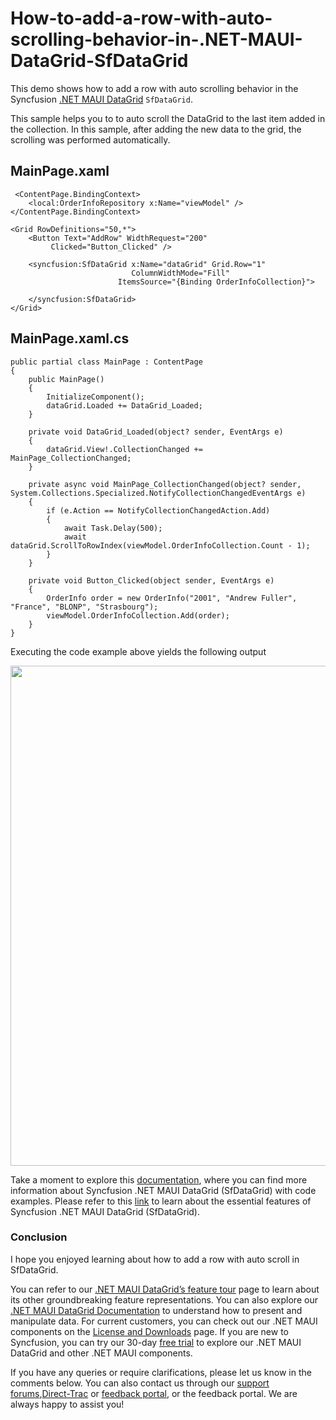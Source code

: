 # How-to-add-a-row-with-auto-scrolling-behavior-in-.NET-MAUI-DataGrid-SfDataGrid
This demo shows how to add a row with auto scrolling behavior in the Syncfusion [.NET MAUI DataGrid](https://help.syncfusion.com/maui/datagrid/overview) `SfDataGrid`.

This sample helps you to to auto scroll the DataGrid to the last item added in the collection. In this sample, after adding the new data to the grid, the scrolling was performed automatically.

## MainPage.xaml
```
 <ContentPage.BindingContext>
    <local:OrderInfoRepository x:Name="viewModel" />
</ContentPage.BindingContext>

<Grid RowDefinitions="50,*">
    <Button Text="AddRow" WidthRequest="200"
         Clicked="Button_Clicked" />
    
    <syncfusion:SfDataGrid x:Name="dataGrid" Grid.Row="1"
                           ColumnWidthMode="Fill"
                        ItemsSource="{Binding OrderInfoCollection}">
        
    </syncfusion:SfDataGrid>
</Grid>
```

## MainPage.xaml.cs
```
public partial class MainPage : ContentPage
{
    public MainPage()
    {
        InitializeComponent();
        dataGrid.Loaded += DataGrid_Loaded;
    }

    private void DataGrid_Loaded(object? sender, EventArgs e)
    {
        dataGrid.View!.CollectionChanged += MainPage_CollectionChanged;
    }

    private async void MainPage_CollectionChanged(object? sender, System.Collections.Specialized.NotifyCollectionChangedEventArgs e)
    {
        if (e.Action == NotifyCollectionChangedAction.Add)
        {
            await Task.Delay(500);
            await dataGrid.ScrollToRowIndex(viewModel.OrderInfoCollection.Count - 1);
        }
    }

    private void Button_Clicked(object sender, EventArgs e)
    {
        OrderInfo order = new OrderInfo("2001", "Andrew Fuller", "France", "BLONP", "Strasbourg");
        viewModel.OrderInfoCollection.Add(order);
    }
}
```


Executing the code example above yields the following output

<img src="" width=800/>

 Take a moment to explore this [documentation](https://help.syncfusion.com/maui/datagrid/overview), where you can find more information about Syncfusion .NET MAUI DataGrid (SfDataGrid) with code examples. Please refer to this [link](https://www.syncfusion.com/maui-controls/maui-datagrid) to learn about the essential features of Syncfusion .NET MAUI DataGrid (SfDataGrid).

### Conclusion
I hope you enjoyed learning about how to add a row with auto scroll in SfDataGrid.

You can refer to our [.NET MAUI DataGrid’s feature tour](https://www.syncfusion.com/maui-controls/maui-datagrid) page to learn about its other groundbreaking feature representations. You can also explore our [.NET MAUI DataGrid Documentation](https://help.syncfusion.com/maui/datagrid/getting-started) to understand how to present and manipulate data. For current customers, you can check out our .NET MAUI components on the [License and Downloads](https://www.syncfusion.com/sales/teamlicense) page. If you are new to Syncfusion, you can try our 30-day [free trial](https://www.syncfusion.com/downloads/maui) to explore our .NET MAUI DataGrid and other .NET MAUI components.

If you have any queries or require clarifications, please let us know in the comments below. You can also contact us through our [support forums](https://www.syncfusion.com/forums),[Direct-Trac](https://support.syncfusion.com/create) or [feedback portal](https://www.syncfusion.com/feedback/maui?control=sfdatagrid), or the feedback portal. We are always happy to assist you!
